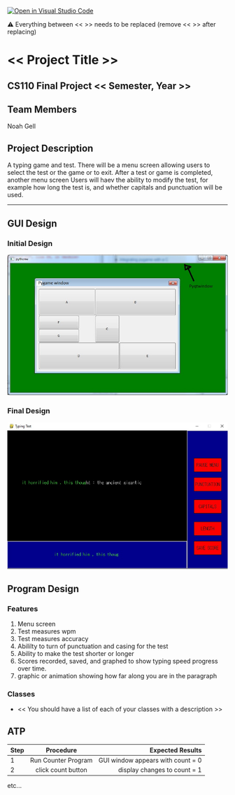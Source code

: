 [![Open in Visual Studio Code](https://classroom.github.com/assets/open-in-vscode-718a45dd9cf7e7f842a935f5ebbe5719a5e09af4491e668f4dbf3b35d5cca122.svg)](https://classroom.github.com/online_ide?assignment_repo_id=14691212&assignment_repo_type=AssignmentRepo)

:warning: Everything between << >> needs to be replaced (remove << >> after replacing)

# << Project Title >>
## CS110 Final Project  << Semester, Year >>

## Team Members

Noah Gell

## Project Description

A typing game and test. There will be a menu screen allowing users to select the test or the game or to exit. After a test or game is completed, another menu screen Users will haev the ability to modify the test, for example how long the test is, and whether capitals and punctuation will be used. 

***    

## GUI Design

### Initial Design

![initial gui](assets/gui.jpg)

### Final Design

![final gui](assets/finalgui.jpg)

## Program Design

### Features
 
1. Menu screen 
2. Test measures wpm
3. Test measures accuracy
4. Abililty to turn of punctuation and casing for the test
5. Ability to make the test shorter or longer
6. Scores recorded, saved, and graphed to show typing speed progress over time.
7. graphic or animation showing how far along you are in the paragraph

### Classes

- << You should have a list of each of your classes with a description >>

## ATP

| Step                 |Procedure             |Expected Results                   |
|----------------------|:--------------------:|----------------------------------:|
|  1                   | Run Counter Program  |GUI window appears with count = 0  |
|  2                   | click count button   | display changes to count = 1      |
etc...
